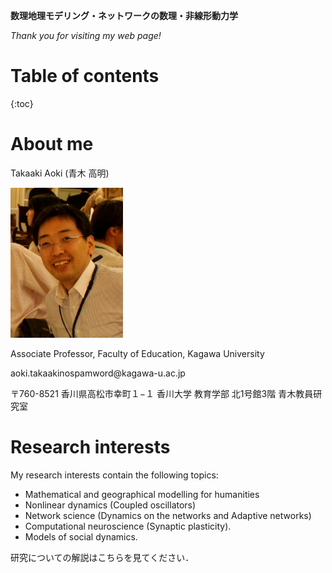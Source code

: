 

**数理地理モデリング・ネットワークの数理・非線形動力学**

*Thank you for visiting my web page!*

# Table of contents
{:toc}

# About me
Takaaki Aoki (青木 高明)

<img src="./img/face.jpg" alt="face" width="180" height="240" class="img-rounded">

Associate Professor, Faculty of Education, Kagawa University

<span class="glyphicon glyphicon-envelope"></span> aoki.takaaki<span class="no-spam">nospamword</span>@kagawa-u.ac.jp</p>

〒760-8521 香川県高松市幸町１−１
香川大学 教育学部
北1号館3階 青木教員研究室

# Research interests
My research interests contain the following topics:
- Mathematical and geographical modelling for humanities
- Nonlinear dynamics (Coupled oscillators)
- Network science (Dynamics on the networks and Adaptive networks)
- Computational neuroscience (Synaptic plasticity).
- Models of social dynamics.

研究についての解説はこちらを見てください．
